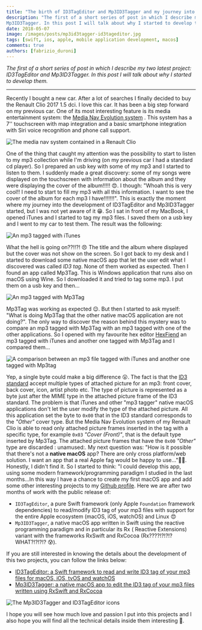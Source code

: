 ```yaml
---
title: "The birth of ID3TagEditor and Mp3ID3Tagger and my journey into the ID3 tag standard"
description: "The first of a short series of post in which I describe my two latest project: ID3TagEditor and
Mp3ID3Tagger. In this post I will talk about why I started to develop them."
date: 2018-05-07
image: /images/posts/mp3id3tagger-id3tageditor.jpg
tags: [swift, ios, apple, mobile application development, macos]
comments: true
authors: [fabrizio_duroni]
---
```


*The first of a short series of post in which I describe my two latest project: ID3TagEditor and Mp3ID3Tagger. In this
post I will talk about why I started to develop them.*

---

Recently I bought a new car. After a lot of searches I finally decided to buy the Renault Clio 2017 1.5 dci. I love this
car. It has been a big step forward on my previous car. One of its most interesting feature is its media entertainment
system:
the [Media Nav Evolution system](https://www.renault.co.uk/renault-easy-connect/media-nav-evolution.html#fonctionnalites "Media Nav Evolution")
. This system has a 7'' touchscreen with map integration and a basic smartphone integration with Siri voice recognition
and phone call support.

![The media nav system contained in a Renault Clio](/images/posts/media-nav-clio.jpg)

One of the thing that caught my attention was the possibility to start to listen to my mp3 collection while I'm
driving (on my previous car I had a standard cd player). So I prepared an usb key with some of my mp3 and I started to
listen to them. I suddenly made a great discovery: some of my songs were displayed on the touchscreen with information
about the album and they were displaying the cover of the album!!!!! :heart_eyes:. I though: "Whoah this is very cool!!
I need to start to fill my mp3 with all this information. I want to see the cover of the album for each mp3 I
have!!!!!!!". This is exactly the moment where my journey into the development of ID3TagEditor and Mp3ID3Tagger started,
but I was not yet aware of it :grin:. So I sat in front of my MacBook, I opened iTunes and I started to tag my mp3
files. I saved them on a usb key and I went to my car to test them. The result was the following:

![An mp3 tagged with iTunes](/images/posts/mp3-song-no-cover.jpg)

What the hell is going on??!!?! :angry: The title and the album where displayed but the cover was not show on the
screen. So I got back to my desk and I started to download some native macOS app that let the user edit what I
discovered was called *ID3 tag*. None of them worked as expected. Then I found an app called Mp3Tag. This is Windows
application that runs also on macOS using Wine. So I downloaded it and tried to tag some mp3. I put them on a usb key
and then...

![An mp3 tagged with Mp3Tag](/images/posts/mp3-song-with-cover.jpg)

Mp3Tag was working as expected :relieved:. But then I started to ask myself: "What is doing Mp3Tag that the other native
macOS application are not doing?". The only way to discover the reason behind this mystery was to compare an mp3 tagged
with Mp3Tag with an mp3 tagged with one of the other applications. So I opened with my favourite hex
editor [HexFiend](https://ridiculousfish.com/hexfiend/ "an hex editor") an mp3 tagged with iTunes and another one tagged
with Mp3Tag and I compared them...

![A comparison between an mp3 file tagged with iTunes and another one tagged with Mp3tag](/images/posts/mp3-tag-bit-cover.jpg)

Yep, a single byte could make a big difference :open_mouth:. The fact is that
the [ID3 standard](http://id3.org/d3v2.3.0 "ID3 standard") accept multiple types of attached picture for an mp3: front
cover, back cover, icon, artist photo etc. The type of picture is represented as a byte just after the MIME type in the
attached picture frame of the ID3 standard. The problem is that iTunes and other "mp3 tagger" native macOS applications
don't let the user modify the type of the attached picture. All this application set the byte to `0x00` that in the ID3
standard corresponds to the *"Other"* cover type. But the Media Nav Evolution system of my Renault Clio is able to read
only attached picture frames inserted in the tag with a specific type, for example `0x03` *"Cover (Front)"*, that is the
default type inserted by Mp3Tag. The attached picture frames that have the `0x00` *"Other"* type are discarded :
unamused:. My next question was: "How is it possible that there's not a **native macOS** app? There are only cross
platform/web solution. I want an app that a real Apple fag would be happy to use...":apple::stuck_out_tongue:. Honestly,
I didn't find it. So I started to think: "I could develop this app, using some modern framework/programming paradigm I
studied in the last months...In this way I have a chance to create my first macOS app and add some other interesting
projects to my [Github profile](https://github.com/chicio/ "chicio github"). Here we are after two months of work with
the public release of:

* `ID3TagEditor`, a pure Swift framework (only Apple `Foundation` framework dependencies) to read/modify ID3 tag of your
  mp3 files with support for the entire Apple ecosystem (macOS, iOS, watchOS) and Linux :heart_eyes:
* `Mp3ID3Tagger`, a native macOS app written in Swift using the reactive programming paradigm and in particular its Rx (
  Reactive Extensions) variant with the frameworks RxSwift and RxCocoa (Rx????!?!?!? WHAT?!?!?!? :cold_sweat:).

If you are still interested in knowing the details about the development of this two projects, you can follow the links
below:

* [ID3TagEditor: a Swift framework to read and write ID3 tag of your mp3 files for macOS, iOS, tvOS and watchOS](/2018/05/08/id3tageditor-swift-read-write-id3-tag-mp3/ "id3 tag swift")
* [Mp3ID3Tagger: a native macOS app to edit the ID3 tag of your mp3 files written using RxSwift and RxCocoa](/2018/05/09/mp3id3tagger-macos-tag-mp3-id3-rxswift-rxcocoa/ "mp3 tag macos rxswift rxcocoa")

![The Mp3ID3Tagger and ID3TagEditor icons](/images/posts/mp3id3tagger-id3tageditor.jpg)

I hope you will see how much love and passion I put into this projects and I also hope you will find all the technical
details inside them interesting :sparkling_heart:.
